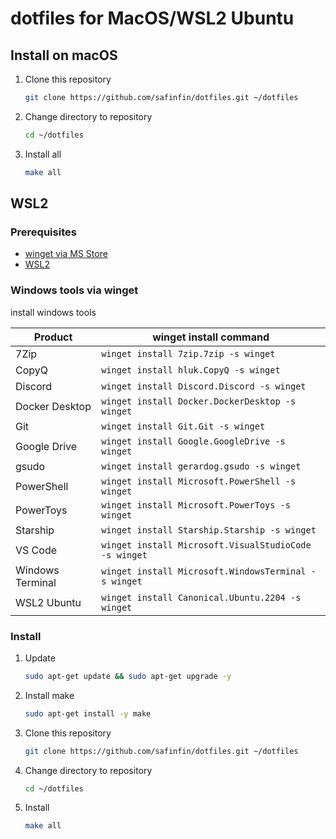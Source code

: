# dotfiles for MacOS/WSL2 Ubuntu

## Install on macOS

1. Clone this repository

    ```sh
    git clone https://github.com/safinfin/dotfiles.git ~/dotfiles
    ```

1. Change directory to repository

    ```sh
    cd ~/dotfiles
    ```

1. Install all

    ```sh
    make all
    ```

## WSL2

### Prerequisites

- [winget via MS Store](https://github.com/microsoft/winget-cli)
- [WSL2](https://learn.microsoft.com/en-us/windows/wsl/install)

### Windows tools via winget

install windows tools

| Product          | winget install command                                |
| ---------------- | ----------------------------------------------------- |
| 7Zip             | `winget install 7zip.7zip -s winget`                  |
| CopyQ            | `winget install hluk.CopyQ -s winget`                 |
| Discord          | `winget install Discord.Discord -s winget`            |
| Docker Desktop   | `winget install Docker.DockerDesktop -s winget`       |
| Git              | `winget install Git.Git -s winget`                    |
| Google Drive     | `winget install Google.GoogleDrive -s winget`         |
| gsudo            | `winget install gerardog.gsudo -s winget`             |
| PowerShell       | `winget install Microsoft.PowerShell -s winget`       |
| PowerToys        | `winget install Microsoft.PowerToys -s winget`        |
| Starship         | `winget install Starship.Starship -s winget`          |
| VS Code          | `winget install Microsoft.VisualStudioCode -s winget` |
| Windows Terminal | `winget install Microsoft.WindowsTerminal -s winget`  |
| WSL2 Ubuntu      | `winget install Canonical.Ubuntu.2204 -s winget`      |

### Install

1. Update

    ```sh
    sudo apt-get update && sudo apt-get upgrade -y
    ```

1. Install make

    ```sh
    sudo apt-get install -y make
    ```

1. Clone this repository

    ```sh
    git clone https://github.com/safinfin/dotfiles.git ~/dotfiles
    ```

1. Change directory to repository

    ```sh
    cd ~/dotfiles
    ```

1. Install

    ```sh
    make all
    ```
